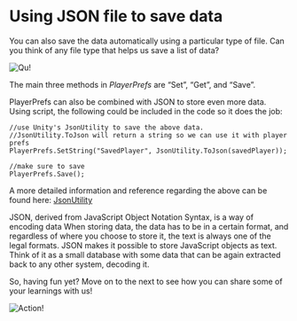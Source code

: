 # Using JSON file to save data

You can also save the data automatically using a particular type of file. Can you think of any file type that helps us save a list of data?

![Qu!](https://media.giphy.com/media/64afibPa7ySzhFAf00/giphy.gif)

The main three methods in *PlayerPrefs* are “Set”, “Get”, and “Save”.

PlayerPrefs can also be combined with JSON to store even more data. Using script, the following could be included in the code so it does the job:

```
//use Unity's JsonUtility to save the above data.
//JsonUtility.ToJson will return a string so we can use it with player prefs
PlayerPrefs.SetString("SavedPlayer", JsonUtility.ToJson(savedPlayer));

//make sure to save
PlayerPrefs.Save();
```

A more detailed information and reference regarding the above can be found here: [JsonUtility](https://bootcamp.uxdesign.cc/unity-feature-101-basic-saving-using-playerprefs-2fc737d1ac7b)

JSON, derived from JavaScript Object Notation Syntax, is a way of encoding data
When storing data, the data has to be in a certain format, and regardless of where you choose to store it, the text is always one of the legal formats.
JSON makes it possible to store JavaScript objects as text. Think of it as a small database with some data that can be again extracted back to any other system, decoding it.

So, having fun yet? Move on to the next to see how you can share some of your learnings with us!

![Action!](https://media.giphy.com/media/Mgt4Ttvxfp7CmedT5m/giphy.gif)
